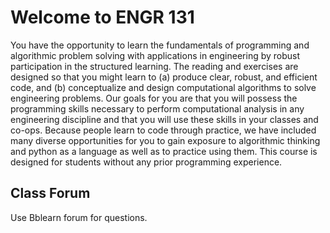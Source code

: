 # Welcome to ENGR 131

You have the opportunity to learn the fundamentals of programming and algorithmic problem solving with applications in engineering by robust participation in the structured learning. The reading and exercises are designed so that you might learn to (a) produce clear, robust, and efficient code, and (b) conceptualize and design computational algorithms to solve engineering problems. Our goals for you are that you will possess the programming skills necessary to perform computational analysis in any engineering discipline and that you will use these skills in your classes and co-ops. Because people learn to code through practice, we have included many diverse opportunities for you to gain exposure to algorithmic thinking and python as a language as well as to practice using them. This course is designed for students without any prior programming experience.

## Class Forum

Use Bblearn forum for questions.



```{tableofcontents}
```
